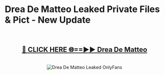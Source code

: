 # Drea De Matteo Leaked Private Files & Pict - New Update
<br>
<div align="center">
<h2><a href="https://mediafilles.blogspot.com/?title=Drea_De_Matteo" rel="nofollow">🔴 CLICK HERE 🌐==►► Drea De Matteo</a></h2>
<br>
<a href="https://mediafilles.blogspot.com/?title=Drea_De_Matteo" rel="nofollow" data-target="animated-image.originalLink"><img src="https://i.ibb.co.com/WyWwxjT/player-gif2.gif" alt="Drea De Matteo Leaked OnlyFans" style="max-width: 100%; display: inline-block;" data-target="animated-image.originalImage"></a>
</div>
<br>